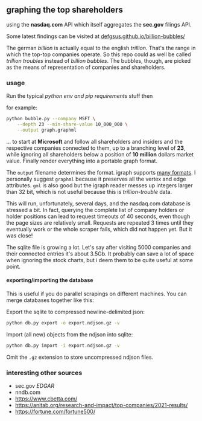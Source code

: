 ## graphing the top shareholders

using the **nasdaq.com** API which itself aggregates the
**sec.gov** filings API.

Some latest findings can be visited at
[defgsus.github.io/billion-bubbles/](https://defgsus.github.io/billion-bubbles/)

The german *billion* is actually equal to the english *trillion*.
That's the range in which the top-top companies operate. So
this repo could as well be called *trillion troubles*
instead of *billion bubbles*. The bubbles, though, are 
picked as the means of representation of companies 
and shareholders.


### usage

Run the typical *python env and pip requirements* stuff then

for example:

```bash
python bubble.py --company MSFT \
    --depth 23 --min-share-value 10_000_000 \
    --output graph.graphml
```

... to start at **Microsoft** and follow all shareholders and insiders
and the respective companies connected to them, up to a 
branching level of **23**, while ignoring all shareholders
below a position of **10 million** dollars market value.
Finally render everything into a portable graph format.

The `output` filename determines the format. 
igraph supports [many formats](https://igraph.org/python/doc/tutorial/tutorial.html#igraph-and-the-outside-world).
I personally suggest `graphml` because it preserves all the
vertex and edge attributes. `gml` is also good but the
igraph reader messes up integers larger than 32 bit, which
is not useful because this is *trillion-trouble* data. 

This will run, unfortunately, several days, and the nasdaq.com
database is stressed a bit. In fact, querying the complete
list of company holders or holder positions can lead to request 
timeouts of 40 seconds, even though the page sizes 
are relatively small. Requests are repeated 3 times
until they eventually work or the whole scraper fails,
which did not happen yet. But it was close!

The sqlite file is growing a lot. Let's say after visiting
5000 companies and their connected entries it's about 3.5Gb.
It probably can save a lot of space when ignoring the
stock charts, but i deem them to be quite useful at some point. 


#### exporting/importing the database

This is useful if you do parallel scrapings on different
machines. You can merge databases together like this:

Export the sqlite to compressed newline-delimited json:

```bash
python db.py export -o export.ndjson.gz -v
````

Import (all new) objects from the ndjson into sqlite:

```bash
python db.py import -i export.ndjson.gz -v
````

Omit the `.gz` extension to store uncompressed ndjson files.
 

### interesting other sources

- sec.gov *EDGAR*
- nndb.com
- https://www.cbetta.com/
- https://anitab.org/research-and-impact/top-companies/2021-results/
- https://fortune.com/fortune500/
